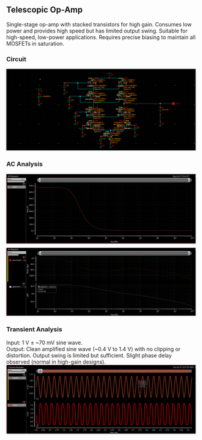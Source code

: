 ## Telescopic Op-Amp
Single-stage op-amp with stacked transistors for high gain. Consumes low power and provides high speed but has limited output swing. Suitable for high-speed, low-power applications. Requires precise biasing to maintain all MOSFETs in saturation.  

### Circuit
![Telescopic OpAmp Circuit](Screenshots/Circuit.png) 

### AC Analysis
![AC Analysis](Screenshots/AC_Analysis.png) 

### Transient Analysis  
Input: 1 V ± ~70 mV sine wave.  
Output: Clean amplified sine wave (~0.4 V to 1.4 V) with no clipping or distortion. Output swing is limited but sufficient. Slight phase delay observed (normal in high-gain designs).  
![Transient Analysis](Screenshots/Transient_Analysis.png)  
